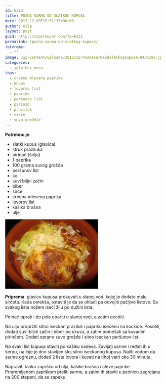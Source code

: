 ```yaml
---
id: 6312
title: POSNA SARMA OD SLATKOG KUPUSA
date: 2013-12-09T15:52:37+00:00
author: mila
layout: post
guid: http://superkuvar.com/?p=6312
permalink: /posna-sarma-od-slatkog-kupusa/
totvreme:
  - ""
image: /wp-content/uploads/2013/12/Posnasarmaodslatkogkupusa-940x198.jpg
categories:
  - jela bez mesa
tags:
  - crvena mlevena paprika
  - kupus
  - lovorov list
  - paprike
  - peršunov list
  - pirinač
  - praziluk
  - sirće
  - suvo groždje
---
```

**Potrebno je**:

  * slatki kupus (glavica)
  * struk praziluka
  * pirinač (šolja)
  * 1 paprika
  * 100 grama suvog grožđa
  * peršunov list
  * so
  * suvi biljni začin
  * biber
  * sirće
  * crvena mlevena paprika
  * lovorov list
  * kašika brašna
  * ulje

[<img class="alignnone size-medium wp-image-6313" src="/wp-content/uploads/2013/12/Posnasarmaodslatkogkupusa-300x225.jpg" alt="Posnasarmaodslatkogkupusa" width="300" height="225" />](/wp-content/uploads/2013/12/Posnasarmaodslatkogkupusa.jpg)

**Priprema**: glavicu kupusa prokuvati u slanoj vodi kojoj je dodato malo sirćeta. Kada omekša, ostaviti je da se ohladi pa odvojiti pažljivo listove. Sa svakog lista nožem iseći žilu po dužini lista.

Pirinač oprati i do pola obariti u slanoj vodi, a zatim ocediti.

Na ulju propržiti sitno iseckan praziluk i papriku isečenu na kockice. Posoliti, dodati suvi biljni začin i biber po ukusu, a zatim pomešati sa kuvanim pirinčem. Dodati oprano suvo grožđe i sitno iseckan peršunov list.

Na svaki list kupusa staviti po kašiku nadeva. Zavijati sarme i ređati ih u šerpu, na čije je dno stavljen sloj sitno iseckanog kupusa. Naliti vodom da sarme ogreznu, dodati 2 lista lovora i kuvati na tihoj vatri oko 30 minuta.

Napraviti tanku zapršku od ulja, kašike brašna i aleve paprike. Pripremljenom zaprškom preliti sarme, a zatim ih staviti u pećnicu zagrejanu na 200 stepeni, da se zapeku.